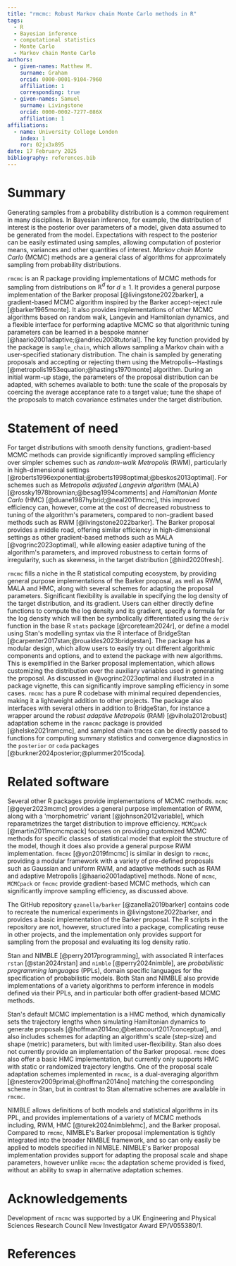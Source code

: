 ```yaml
---
title: "rmcmc: Robust Markov chain Monte Carlo methods in R"
tags:
  - R
  - Bayesian inference
  - computational statistics
  - Monte Carlo
  - Markov chain Monte Carlo
authors:
  - given-names: Matthew M. 
    surname: Graham
    orcid: 0000-0001-9104-7960
    affiliation: 1
    corresponding: true
  - given-names: Samuel
    surname: Livingstone
    orcid: 0000-0002-7277-086X
    affiliation: 1
affiliations:
  - name: University College London
    index: 1
    ror: 02jx3x895
date: 17 February 2025
bibliography: references.bib
---
```


# Summary

Generating samples from a probability distribution
is a common requirement in many disciplines.
In Bayesian inference, for example, the distribution of interest is the posterior over parameters of a model,
given data assumed to be generated from the model.
Expectations with respect to the posterior can be easily estimated using samples,
allowing computation of posterior means, variances and other quantities of interest.
_Markov chain Monte Carlo_ (MCMC) methods
are a general class of algorithms for approximately sampling from probability distributions.

`rmcmc` is an R package providing implementations of MCMC methods for sampling from distributions on $\mathbb{R}^d$ for $d \geq 1$.
It provides a general purpose implementation of the Barker proposal [@livingstone2022barker],
a gradient-based MCMC algorithm inspired by the Barker accept-reject rule [@barker1965monte].
It also provides implementations of other MCMC algorithms based on random walk, Langevin and Hamiltonian dynamics,
and a flexible interface for performing adaptive MCMC
so that algorithmic tuning parameters can be learned in a bespoke manner [@haario2001adaptive;@andrieu2008tutorial].
The key function provided by the package is `sample_chain`,
which allows sampling a Markov chain with a user-specified stationary distribution.
The chain is sampled by generating proposals
and accepting or rejecting them using the Metropolis--Hastings [@metropolis1953equation;@hastings1970monte] algorithm.
During an initial warm-up stage, the parameters of the proposal distribution can be adapted,
with schemes available to both:
tune the scale of the proposals by coercing the average acceptance rate to a target value;
tune the shape of the proposals to match covariance estimates under the target distribution.

# Statement of need

For target distributions with smooth density functions,
gradient-based MCMC methods can provide significantly improved sampling efficiency
over simpler schemes such as _random-walk Metropolis_ (RWM),
particularly in high-dimensional settings [@roberts1996exponential;@roberts1998optimal;@beskos2013optimal].
For schemes such as _Metropolis adjusted Langevin algorithm_ (MALA) [@rossky1978brownian;@besag1994comments]
and _Hamiltonian Monte Carlo_ (HMC)  [@duane1987hybrid;@neal2011mcmc],
this improved efficiency can, however, come at the cost of decreased robustness to tuning of the algorithm's parameters,
compared to non-gradient based methods such as RWM [@livingstone2022barker].
The Barker proposal provides a middle road,
offering similar efficiency in high-dimensional settings as other gradient-based methods such as MALA [@vogrinc2023optimal],
while allowing easier adaptive tuning of the algorithm's parameters,
and improved robustness to certain forms of irregularity, such as skewness,
in the target distribution [@hird2020fresh].

`rmcmc` fills a niche in the R statistical computing ecosystem,
by providing general purpose implementations of the Barker proposal, as well as RWM, MALA and HMC,
along with several schemes for adapting the proposal parameters.
Significant flexibility is available in specifying the log density of the target distribution,
and its gradient.
Users can either directly define functions to compute the log density and its gradient,
specify a formula for the log density which will then be symbolically differentiated using the
`deriv` function in the base R `stats` package [@rcoreteam2024r],
or define a model using Stan's modelling syntax
via the R interface of BridgeStan [@carpenter2017stan;@roualdes2023bridgestan].
The package has a modular design,
which allow users to easily try out different algorithmic components and options,
and to extend the package with new algorithms.
This is exemplified in the Barker proposal implementation,
which allows customizing the distribution over the auxiliary variables used in generating the proposal.
As discussed in @vogrinc2023optimal and illustrated in a package vignette,
this can significantly improve sampling efficiency in some cases.
`rmcmc` has a pure R codebase with minimal required dependencies,
making it a lightweight addition to other projects.
The package also interfaces with several others in addition to BridgeStan,
for instance a wrapper around the _robust adaptive Metropolis_ (RAM) [@vihola2012robust]
adaptation scheme in the `ramcmc` package is provided [@helske2021ramcmc],
and sampled chain traces can be directly passed to functions
for computing summary statistics and convergence diagnostics in the `posterior` or `coda` packages [@burkner2024posterior;@plummer2015coda].

# Related software

Several other R packages provide implementations of MCMC methods.
`mcmc` [@geyer2023mcmc] provides a general purpose implementation of RWM,
along with a 'morphometric' variant  [@johnson2012variable],
which reparametrizes the target distribution to improve efficiency.
`MCMCpack` [@martin2011mcmcmpack] focuses on providing customized MCMC methods
for specific classes of statistical model that exploit the structure of the model,
though it does also provide a general purpose RWM implementation.
`fmcmc` [@yon2019fmcmc] is similar in design to `rmcmc`,
providing a modular framework with a variety of pre-defined proposals such as Gaussian and uniform RWM,
and adaptive methods such as RAM and adaptive Metropolis [@haario2001adaptive] methods.
None of `mcmc`, `MCMCpack` or `fmcmc` provide gradient-based MCMC methods,
which can significantly improve sampling efficiency, as discussed above.

The GitHub repository `gzanella/barker` [@zanella2019barker]
contains code to recreate the numerical experiments in @livingstone2022barker,
and provides a basic implementation of the Barker proposal.
The R scripts in the repository are not, however, structured into a package,
complicating reuse in other projects,
and the implementation only provides support for sampling from the proposal
and evaluating its log density ratio.

Stan and NIMBLE [@perry2017programming],
with associated R interfaces `rstan` [@stan2024rstan] and `nimble` [@perry2024nimble],
are _probabilistic programming languages_ (PPLs),
domain specific languages for the specification of probabilistic models.
Both Stan and NIMBLE also provide implementations of a variety algorithms
to perform inference in models defined via their PPLs,
and in particular both offer gradient-based MCMC methods.

Stan's default MCMC implementation is a HMC method,
which dynamically sets the trajectory lengths when simulating Hamiltonian dynamics to generate proposals [@hoffman2014no;@betancourt2017conceptual],
and also includes schemes for adapting an algorithm's scale (step-size) and shape (metric) parameters, but with limited user-flexibility.
Stan also does not currently provide an implementation of the Barker proposal.
`rmcmc` does also offer a basic HMC implementation, but currently only supports HMC with static or randomized trajectory lengths.
One of the proposal scale adaptation schemes implemented in `rmcmc`,
is a dual-averaging algorithm [@nesterov2009primal;@hoffman2014no] matching the corresponding scheme in Stan,
but in contrast to Stan alternative schemes are available in `rmcmc`.

NIMBLE allows definitions of both models and statistical algorithms in its PPL,
and provides implementations of a variety of MCMC methods including,
RWM, HMC [@turek2024nimblehmc], and the Barker proposal.
Compared to `rmcmc`, NIMBLE's Barker proposal implementation is tightly integrated into the broader NIMBLE framework,
and so can only easily be applied to models specified in NIMBLE.
NIMBLE's Barker proposal implementation provides support for adapting the proposal scale and shape parameters,
however unlike `rmcmc` the adaptation scheme provided is fixed,
without an ability to swap in alternative adaptation schemes.

# Acknowledgements

Development of `rmcmc` was supported by a UK Engineering and Physical Sciences Research Council
New Investigator Award EP/V055380/1.

# References
